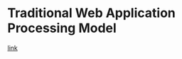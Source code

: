 

# Traditional Web Application Processing Model

 [link](https://www.journaldev.com/7462/node-js-architecture-single-threaded-event-loop)
 
